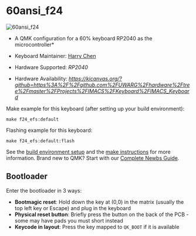 # 60ansi_f24

![60ansi_f24]()

* A QMK configuration for a 60% keyboard RP2040 as the microcontroller*

* Keyboard Maintainer: [Harry Chen](https://github.com/Harry100089)
* Hardware Supported: *RP2040*
* Hardware Availability: *https://kicanvas.org/?github=https%3A%2F%2Fgithub.com%2FUWARG%2Fhardware%2Ftree%2Fmaster%2FProjects%2FIMACS%2FKeyboard%2FIMACS_Keyboard*

Make example for this keyboard (after setting up your build environment):

    make f24_efs:default

Flashing example for this keyboard:

    make f24_efs:default:flash

See the [build environment setup](https://docs.qmk.fm/#/getting_started_build_tools) and the [make instructions](https://docs.qmk.fm/#/getting_started_make_guide) for more information. Brand new to QMK? Start with our [Complete Newbs Guide](https://docs.qmk.fm/#/newbs).

## Bootloader

Enter the bootloader in 3 ways:

* **Bootmagic reset**: Hold down the key at (0,0) in the matrix (usually the top left key or Escape) and plug in the keyboard
* **Physical reset button**: Briefly press the button on the back of the PCB - some may have pads you must short instead
* **Keycode in layout**: Press the key mapped to `QK_BOOT` if it is available
